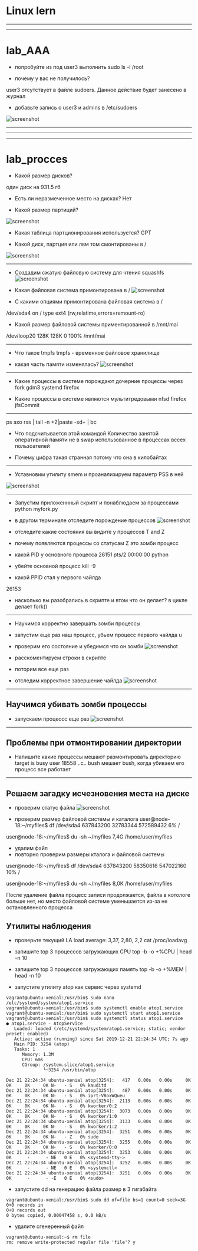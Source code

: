 # Linux lern
---------------------------------------------------------------------------
___________________________________________________________________________
# lab_AAA

* попробуйте из под user3 выполнить sudo ls -l /root

* почему у вас не получилось?

user3 отсутствует в файле sudoers. Данное действие будет занесено в журнал

* добавьте запись о user3 и admins в /etc/sudoers 

![screenshot](Add_user3_and_admins_to_sudoers.png)

__________________________________________________________________________
--------------------------------------------------------------------------
__________________________________________________________________________
# lab_procces

* Какой размер дисков?

один диск на 931.5 гб

* Есть ли неразмеченное место на дисках?
Нет
    
* Какой размер партиций?

![screenshot](Size_disk.png)

* Какая таблица партционирования используется?
GPT

* Какой диск, партция или лвм том смонтированы в /

![screenshot](disk.png)




-----------------------------------------------------

* Создадим сжатую файловую систему для чтения squashfs
![screenshot](mai.sqsh.png)

* Какая файловая система примонтирована в /
![screenshot](smontirovano.png)

* С какими опциями примонтирована файловая система в /

/dev/sda4 on / type ext4 (rw,relatime,errors=remount-ro)

* Какой размер файловой системы приментированной в /mnt/mai

/dev/loop20      128K         128K     0          100% /mnt/mai

--------------------------------------------------------------
* Что такое tmpfs
tmpfs - временное файловое хранилище

* какая часть памяти изменялась?
![screenshot](size_izm.png)

---------------------------------------------------------------

* Какие процессы в системе порождают дочерние процессы через fork
gdm3
systemd
firefox

* Какие процессы в системе являются мультитредовыми
nfsd
firefox
jfsCommit

------------------------------------------------------------------
ps axo rss | tail -n +2|paste -sd+ | bc
* Что подсчитывается этой командой
Количество занятой оперативной памяти не в swap использованное в процессах вссех пользоателей

* Почему цифра такая странная
потому что она в килобайтах

------------------------------------------------------------------

* Уставновим утилиту smem и проанализируем параметр PSS в ней

![screenshot](smem.png)

-------------------------------------------------------------------
* Запустим приложеннный скрипт и понаблюдаем за процессами
python myfork.py

* в другом терминале  отследите порождение процессов
![screenshot](proc.png)

* отследите какие состояния вы видите у процессов
T and Z

* почему появляются процессы со статусам Z
это зомби процесс

* какой PID у основного процесса
26151 pts/2    00:00:00 python

* убейте основной процесс kill -9 <pid>
    
* какой PPID стал у первого чайлда

26153

* насколько вы разобрались в скрипте и втом что он делает?
в цикле делает fork()
    
------------------------------------------------------------------
* Научимся корректно завершать зомби процессы

* запустим еще раз наш процесc, убьем процесс первого чайлда u
* проверим его состояние  и убедимся что он зомби
![screenshot](zombie.png)

* расскоментируем строки в скрипте
* поторим все еще раз
* отследим корректное завершение чайлда
![screenshot](stop_zomb.png)

------------------------------------------------------------------
## Научимся убивать зомби процессы

* запускаем процессс еще раз
![screenshot](kill_with_gdb.png)

------------------------------------------------------------------
## Проблемы при отмонтировании директории
* Напишите какие процессы мешают размонтировать директорию
target is busy
user 18558 ..c.. bush
мешает bush, когда убиваем его процесс все работает

------------------------------------------------------------------
## Решаем загадку исчезновения места на диске

* проверим статус файла
![screenshot](status_test.png)

* проверим размер файловой системы и каталога
user@node-18:~/myfiles$ df 
/dev/sda4      637843200 32783344 572589432   6% /

user@node-18:~/myfiles$ du -sh  ~/myfiles
7,4G	/home/user/myfiles

* удалим файл
* повторно проверим размеры кталога и файловой системы

user@node-18:~/myfiles$ df 
/dev/sda4      637843200 58350616 547022160  10% /


user@node-18:~/myfiles$ du -sh  ~/myfiles
8,0K	/home/user/myfiles

После удаление файла процесс записи продолжается, файла в котологе больше нет, но место файловой системе уменьшается из-за не остановленного процесса

## Утилиты наблюдения
* проверьте текущий LA 
load average: 3,37, 2,80, 2,2 cat /proc/loadavg

* запишите top 3 процессов загружающих CPU 
top -b -o +%CPU | head -n 10

* запишите top 3 процессов загружающих память 
top -b -o +%MEM | head -n 10

* запустите утилиту atop как сервис через systemd

```
vagrant@ubuntu-xenial:/usr/bin$ sudo nano /etc/systemd/system/atop1.service
vagrant@ubuntu-xenial:/usr/bin$ sudo systemctl enable atop1.service
vagrant@ubuntu-xenial:/usr/bin$ sudo systemctl start atop1.service
vagrant@ubuntu-xenial:/usr/bin$ sudo systemctl status atop1.service
● atop1.service - AtopService
   Loaded: loaded (/etc/systemd/system/atop1.service; static; vendor preset: enabled)
   Active: active (running) since Sat 2019-12-21 22:24:34 UTC; 7s ago
   Main PID: 3254 (atop)
   Tasks: 1
      Memory: 1.3M
      CPU: 6ms
      CGroup: /system.slice/atop1.service
              └─3254 /usr/bin/atop

Dec 21 22:24:34 ubuntu-xenial atop[3254]:   417   0.00s   0.00s     0K     0K     0K     0K N-   - S   0% kauditd
Dec 21 22:24:34 ubuntu-xenial atop[3254]:   487   0.00s   0.00s     0K     0K     0K     0K N-   - S   0% iprt-VBoxWQueu
Dec 21 22:24:34 ubuntu-xenial atop[3254]:  2113   0.00s   0.00s     0K     0K     0K     0K N-   - S   0% kworker/0:2
Dec 21 22:24:34 ubuntu-xenial atop[3254]:  3073   0.00s   0.00s     0K     0K     0K     0K N-   - S   0% kworker/1:0
Dec 21 22:24:34 ubuntu-xenial atop[3254]:  3133   0.00s   0.00s     0K     0K     0K     0K N-   - S   0% kworker/1:2
Dec 21 22:24:34 ubuntu-xenial atop[3254]:  3251   0.00s   0.00s     0K     0K     0K     0K N-   - Z   0% sudo
Dec 21 22:24:34 ubuntu-xenial atop[3254]:  3255   0.00s   0.00s     0K     0K     0K     0K N-   - S   0% kworker/0:0
Dec 21 22:24:34 ubuntu-xenial atop[3254]:  3253   0.00s   0.00s     0K     0K      -      - NE   0 E   0% <systemd-tty->
Dec 21 22:24:34 ubuntu-xenial atop[3254]:  3252   0.00s   0.00s     0K     0K      -      - NE   0 E   0% <systemctl>
Dec 21 22:24:34 ubuntu-xenial atop[3254]:  3251   0.00s   0.00s     0K     0K      -      - -E   0 E   0% <sudo>
```
    
* запустите dd на генерацию файла размер в 3 гигабайта

```
vagrant@ubuntu-xenial:/usr/bin$ sudo dd of=file bs=1 count=0 seek=3G
0+0 records in
0+0 records out
0 bytes copied, 0.00047458 s, 0.0 kB/s
```

* удалите сгенеренный файл

```
vagrant@ubuntu-xenial:~$ rm file
rm: remove write-protected regular file 'file'? y
```
